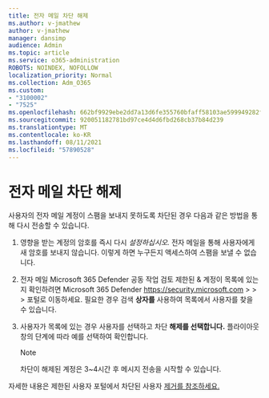 ```yaml
---
title: 전자 메일 차단 해제
ms.author: v-jmathew
author: v-jmathew
manager: dansimp
audience: Admin
ms.topic: article
ms.service: o365-administration
ROBOTS: NOINDEX, NOFOLLOW
localization_priority: Normal
ms.collection: Adm_O365
ms.custom:
- "3100002"
- "7525"
ms.openlocfilehash: 662bf9929ebe2dd7a13d6fe355760bfaff58103ae599949282f86da4b7e2a8e7
ms.sourcegitcommit: 920051182781bd97ce4d4d6fbd268cb37b84d239
ms.translationtype: MT
ms.contentlocale: ko-KR
ms.lasthandoff: 08/11/2021
ms.locfileid: "57890528"
---
```

# <a name="unblock-email"></a>전자 메일 차단 해제

사용자의 전자 메일 계정이 스팸을 보내지 못하도록 차단된 경우 다음과 같은 방법을 통해 다시 전송할 수 있습니다.

1. 영향을 받는 계정의 암호를 즉시 다시 *설정하십시오.* 전자 메일을 통해 사용자에게 새 암호를 보내지 않습니다. 이렇게 하면 누구든지 액세스하여 스팸을 보낼 수 없습니다.
2. 전자 메일 Microsoft 365 Defender 공동 작업 검토 제한된 & 계정이 목록에 있는지 확인하려면 Microsoft 365 Defender <https://security.microsoft.com> \>  \>  \>  포털로 이동하세요. 필요한 경우 검색 **상자를** 사용하여 목록에서 사용자를 찾을 수 있습니다.
3. 사용자가 목록에 있는 경우 사용자를 선택하고 차단 **해제를 선택합니다.** 플라이아웃 창의 단계에 따라 예를  선택하여 확인합니다.

   > [!NOTE]
   > 차단이 해제된 계정은 3~4시간 후 메시지 전송을 시작할 수 있습니다.

자세한 내용은 제한된 사용자 포털에서 차단된 사용자 [제거를 참조하세요.](https://docs.microsoft.com/microsoft-365/security/office-365-security/removing-user-from-restricted-users-portal-after-spam)
